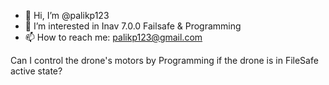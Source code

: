 - 👋 Hi, I’m @palikp123
- 👀 I’m interested in Inav 7.0.0 Failsafe & Programming
- 📫 How to reach me:  palikp123@gmail.com


Can I control the drone's motors by Programming if the drone is in FileSafe active state?
